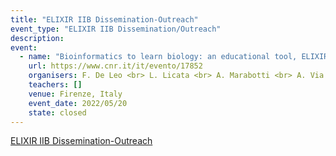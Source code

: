 ```yaml
---
title: "ELIXIR IIB Dissemination-Outreach"
event_type: "ELIXIR IIB Dissemination/Outreach"
description: 
event:
  - name: "Bioinformatics to learn biology: an educational tool, ELIXIR-IIB at DIDACTA Italia Fair"
    url: https://www.cnr.it/it/evento/17852
    organisers: F. De Leo <br> L. Licata <br> A. Marabotti <br> A. Via 
    teachers: []
    venue: Firenze, Italy
    event_date: 2022/05/20
    state: closed
---
```


[ELIXIR IIB Dissemination-Outreach](https://www.cnr.it/it/evento/17852)


<br>
